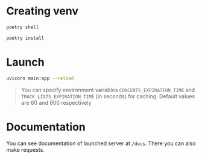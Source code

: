 # Creating venv

```bash
poetry shell
```

```bash
poetry install
```

# Launch

```bash
uvicorn main:app --reload
```

> You can specify environment variables `CONCERTS_EXPIRATION_TIME` and `TRACK_LISTS_EXPIRATION_TIME` (in seconds) for caching. Default values are 60 and 600 respectively 

# Documentation

You can see documentation of launched server at `/docs`. There you can also make requests.
